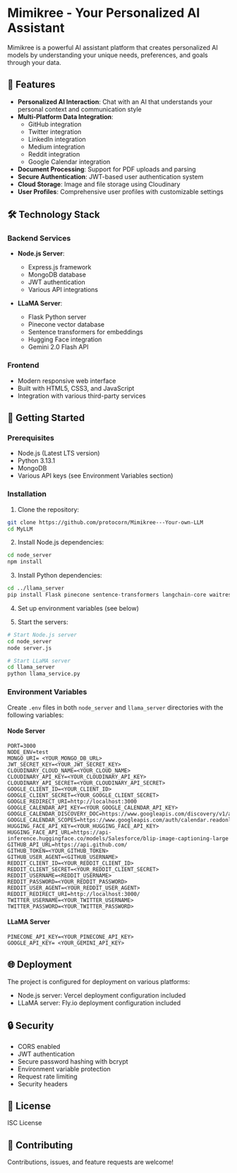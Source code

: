 # Mimikree - Your Personalized AI Assistant

Mimikree is a powerful AI assistant platform that creates personalized AI models by understanding your unique needs, preferences, and goals through your data.

## 🌟 Features

- **Personalized AI Interaction**: Chat with an AI that understands your personal context and communication style
- **Multi-Platform Data Integration**:
  - GitHub integration
  - Twitter integration
  - LinkedIn integration
  - Medium integration
  - Reddit integration
  - Google Calendar integration
- **Document Processing**: Support for PDF uploads and parsing
- **Secure Authentication**: JWT-based user authentication system
- **Cloud Storage**: Image and file storage using Cloudinary
- **User Profiles**: Comprehensive user profiles with customizable settings

## 🛠️ Technology Stack

### Backend Services
- **Node.js Server**:
  - Express.js framework
  - MongoDB database
  - JWT authentication
  - Various API integrations

- **LLaMA Server**:
  - Flask Python server
  - Pinecone vector database
  - Sentence transformers for embeddings
  - Hugging Face integration
  - Gemini 2.0 Flash API

### Frontend
- Modern responsive web interface
- Built with HTML5, CSS3, and JavaScript
- Integration with various third-party services

## 🚀 Getting Started

### Prerequisites
- Node.js (Latest LTS version)
- Python 3.13.1
- MongoDB
- Various API keys (see Environment Variables section)

### Installation

1. Clone the repository:
```bash
git clone https://github.com/protocorn/Mimikree---Your-own-LLM
cd MyLLM
```

2. Install Node.js dependencies:
```bash
cd node_server
npm install
```

3. Install Python dependencies:
```bash
cd ../llama_server
pip install Flask pinecone sentence-transformers langchain-core waitress google-generativeai
```

4. Set up environment variables (see below)

5. Start the servers:
```bash
# Start Node.js server
cd node_server
node server.js

# Start LLaMA server
cd llama_server
python llama_service.py
```

### Environment Variables

Create `.env` files in both `node_server` and `llama_server` directories with the following variables:

#### Node Server
```
PORT=3000
NODE_ENV=test
MONGO_URI= <YOUR_MONGO_DB_URL>
JWT_SECRET_KEY=<YOUR_JWT_SECRET_KEY>
CLOUDINARY_CLOUD_NAME=<YOUR_CLOUD_NAME>
CLOUDINARY_API_KEY=<YOUR_CLOUDINARY_API_KEY>
CLOUDINARY_API_SECRET=<YOUR_CLOUDINARY_API_SECRET>
GOOGLE_CLIENT_ID=<YOUR_CLIENT_ID>
GOOGLE_CLIENT_SECRET=<YOUR_GOOGLE_CLIENT_SECRET>
GOOGLE_REDIRECT_URI=http://localhost:3000
GOOGLE_CALENDAR_API_KEY=<YOUR_GOOGLE_CALENDAR_API_KEY>
GOOGLE_CALENDAR_DISCOVERY_DOC=https://www.googleapis.com/discovery/v1/apis/calendar/v3/rest
GOOGLE_CALENDAR_SCOPES=https://www.googleapis.com/auth/calendar.readonly
HUGGING_FACE_API_KEY=<YOUR_HUGGING_FACE_API_KEY>
HUGGING_FACE_API_URL=https://api-inference.huggingface.co/models/Salesforce/blip-image-captioning-large
GITHUB_API_URL=https://api.github.com/
GITHUB_TOKEN=<YOUR_GITHUB_TOKEN>
GITHUB_USER_AGENT=<GITHUB_USERNAME>
REDDIT_CLIENT_ID=<YOUR_REDDIT_CLIENT_ID>
REDDIT_CLIENT_SECRET=<YOUR_REDDIT_CLIENT_SECRET>
REDDIT_USERNAME=<REDDIT_USERNAME>
REDDIT_PASSWORD=<YOUR_REDDIT_PASSWORD>
REDDIT_USER_AGENT=<YOUR_REDDIT_USER_AGENT>
REDDIT_REDIRECT_URI=http://localhost:3000/
TWITTER_USERNAME=<YOUR_TWITTER_USERNAME>
TWITTER_PASSWORD=<YOUR_TWITTER_PASSWORD>
```

#### LLaMA Server
```
PINECONE_API_KEY=<YOUR_PINECONE_API_KEY>
GOOGLE_API_KEY= <YOUR_GEMINI_API_KEY>
```

## 🌐 Deployment

The project is configured for deployment on various platforms:

- Node.js server: Vercel deployment configuration included
- LLaMA server: Fly.io deployment configuration included

## 🔒 Security

- CORS enabled
- JWT authentication
- Secure password hashing with bcrypt
- Environment variable protection
- Request rate limiting
- Security headers

## 📝 License

ISC License

## 🤝 Contributing

Contributions, issues, and feature requests are welcome! 
